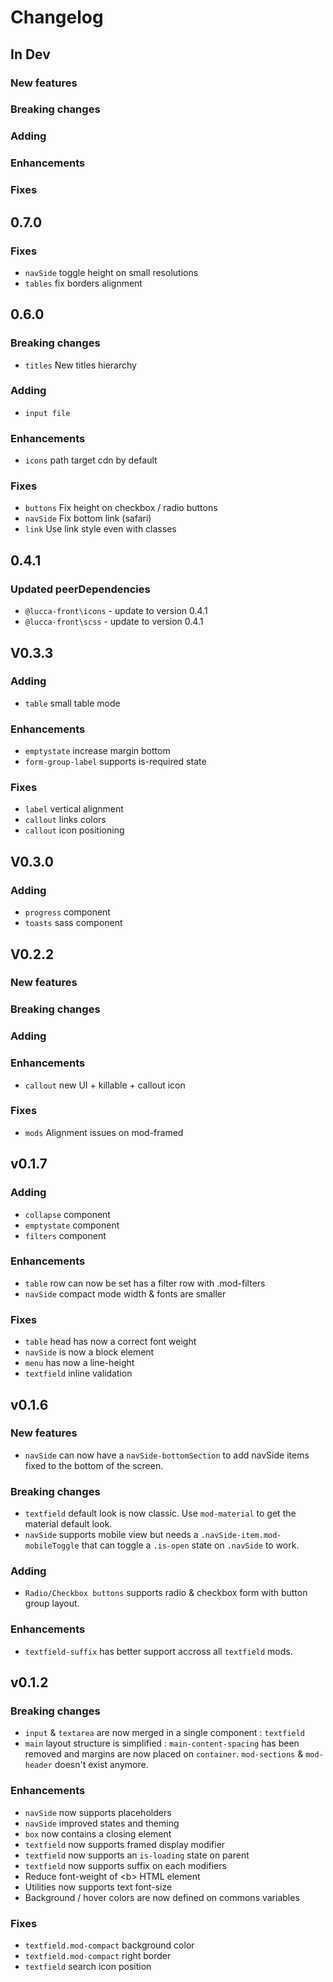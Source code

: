 # Changelog

## In Dev
### New features
### Breaking changes
### Adding
### Enhancements
### Fixes

## 0.7.0
### Fixes
- `navSide` toggle height on small resolutions
- `tables` fix borders alignment

## 0.6.0
### Breaking changes
- `titles` New titles hierarchy
### Adding
- `input file`
### Enhancements
- `icons` path target cdn by default
### Fixes
- `buttons` Fix height on checkbox / radio buttons
- `navSide` Fix bottom link (safari)
- `link` Use link style even with classes

## 0.4.1
### Updated peerDependencies
- `@lucca-front\icons` - update to version 0.4.1
- `@lucca-front\scss` - update to version 0.4.1

## V0.3.3
### Adding
- `table` small table mode
### Enhancements
- `emptystate` increase margin bottom
- `form-group-label` supports is-required state
### Fixes
- `label` vertical alignment
- `callout` links colors
- `callout` icon positioning

## V0.3.0
### Adding
- `progress` component
- `toasts` sass component

## V0.2.2
### New features
### Breaking changes
### Adding
### Enhancements
- `callout` new UI + killable + callout icon
### Fixes
- `mods` Alignment issues on mod-framed

## v0.1.7
### Adding
- `collapse` component
- `emptystate` component
- `filters` component
### Enhancements
- `table` row can now be set has a filter row with .mod-filters
- `navSide` compact mode width & fonts are smaller
### Fixes
- `table` head has now a correct font weight
- `navSide` is now a block element
- `menu` has now a line-height
- `textfield` inline validation

## v0.1.6
### New features
- `navSide` can now have a `navSide-bottomSection` to add navSide items fixed to the bottom of the screen.
### Breaking changes
- `textfield` default look is now classic. Use `mod-material` to get the material default look.
- `navSide` supports mobile view but needs a `.navSide-item.mod-mobileToggle` that can toggle a `.is-open` state on `.navSide` to work.
### Adding
- `Radio/Checkbox buttons` supports radio & checkbox form with button group layout.
### Enhancements
- `textfield-suffix` has better support accross all `textfield` mods.

## v0.1.2

### Breaking changes
- `input` & `textarea` are now merged in a single component : `textfield`
- `main` layout structure is simplified : `main-content-spacing` has been removed and margins are now placed on `container`. `mod-sections` & `mod-header` doesn't exist anymore.

### Enhancements
- `navSide` now supports placeholders
- `navSide` improved states and theming
- `box` now contains a closing element
- `textfield` now supports framed display modifier
- `textfield` now supports an `is-loading` state on parent
- `textfield` now supports suffix on each modifiers
- Reduce font-weight of &lt;b&gt; HTML element
- Utilities now supports text font-size
- Background / hover colors are now defined on commons variables

### Fixes
- `textfield.mod-compact` background color
- `textfield.mod-compact` right border
- `textfield` search icon position
